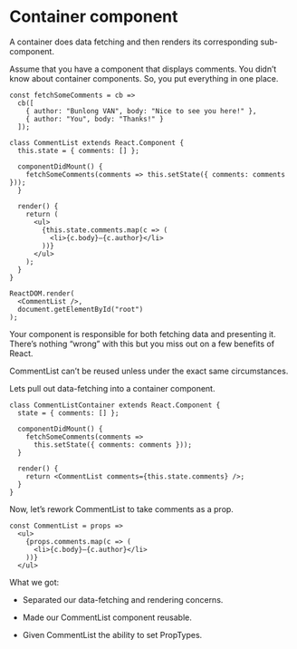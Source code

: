 # Container component

A container does data fetching and then renders its corresponding sub-component.

Assume that you have a component that displays comments. You didn’t know about container components. So, you put everything in one place.


```
const fetchSomeComments = cb =>
  cb([
    { author: "Bunlong VAN", body: "Nice to see you here!" },
    { author: "You", body: "Thanks!" }
  ]);

class CommentList extends React.Component {
  this.state = { comments: [] };

  componentDidMount() {
    fetchSomeComments(comments => this.setState({ comments: comments }));
  }

  render() {
    return (
      <ul>
        {this.state.comments.map(c => (
          <li>{c.body}—{c.author}</li>
        ))}
      </ul>
    );
  }
}

ReactDOM.render(
  <CommentList />,
  document.getElementById("root")
);
```

Your component is responsible for both fetching data and presenting it. There’s nothing “wrong” with this but you miss out on a few benefits of React.

CommentList can’t be reused unless under the exact same circumstances.

Lets pull out data-fetching into a container component.


```
class CommentListContainer extends React.Component {
  state = { comments: [] };

  componentDidMount() {
    fetchSomeComments(comments =>
      this.setState({ comments: comments }));
  }

  render() {
    return <CommentList comments={this.state.comments} />;
  }
}
```

Now, let’s rework CommentList to take comments as a prop.


```
const CommentList = props =>
  <ul>
    {props.comments.map(c => (
      <li>{c.body}—{c.author}</li>
    ))}
  </ul>
```

What we got:

* Separated our data-fetching and rendering concerns.

* Made our CommentList component reusable.

* Given CommentList the ability to set PropTypes.
